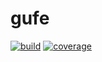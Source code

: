 # gufe

[![build](https://github.com/OpenFreeEnergy/gufe/actions/workflows/ci.yaml/badge.svg)](https://github.com/OpenFreeEnergy/gufe/actions/workflows/ci.yaml)
[![coverage](https://codecov.io/gh/OpenFreeEnergy/gufe/branch/main/graph/badge.svg)](https://codecov.io/gh/OpenFreeEnergy/gufe)
